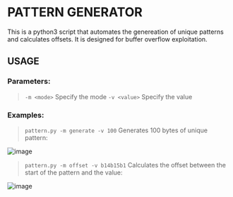 # PATTERN GENERATOR

This is a python3 script that automates the genereation of unique patterns and calculates offsets. It is designed for buffer overflow exploitation.

## USAGE

### Parameters:

> `-m <mode>` Specify the mode
> `-v <value>` Specify the value

### Examples:

> `pattern.py -m generate -v 100` Generates 100 bytes of unique pattern:

![image](https://github.com/user-attachments/assets/0eaf9a98-4b94-481c-92ee-ebb1ecc323c7)
> `pattern.py -m offset -v b14b15b1` Calculates the offset between the start of the pattern and the value:

![image](https://github.com/user-attachments/assets/cbe182a9-421b-474f-80aa-c3ede6bdf868)